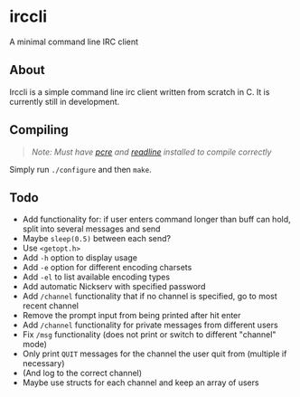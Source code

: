 # irccli
A minimal command line IRC client

## About

Irccli is a simple command line irc client written from scratch in C. It is currently still in development.

## Compiling
> _Note: Must have [pcre](http://www.pcre.org/) and [readline](https://cnswww.cns.cwru.edu/php/chet/readline/rltop.html) installed to compile correctly_

Simply run `./configure` and then `make`.

## Todo
- Add functionality for: if user enters command longer than buff can hold, split into several messages and send
 - Maybe `sleep(0.5)` between each send?
- Use `<getopt.h>`
 - Add `-h` option to display usage
 - Add `-e` option for different encoding charsets
 - Add `-el` to list available encoding types
- Add automatic Nickserv with specified password
- Add `/channel` functionality that if no channel is specified, go to most recent channel
- Remove the prompt input from being printed after hit enter
- Add `/channel` functionality for private messages from different users
 - Fix `/msg` functionality (does not print or switch to different "channel" mode)
- Only print `QUIT` messages for the channel the user quit from (multiple if necessary)
 - (And log to the correct channel)
 - Maybe use structs for each channel and keep an array of users

